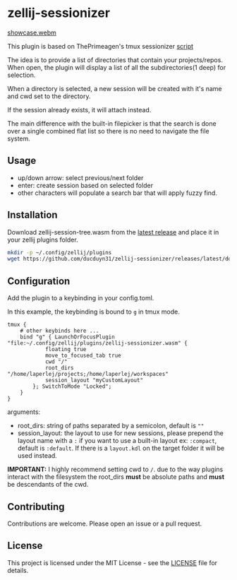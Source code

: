 # zellij-sessionizer

[showcase.webm](https://github.com/user-attachments/assets/dc1b3174-07ac-4210-a689-bdc2e16ee0de)

This plugin is based on ThePrimeagen's tmux sessionizer [script](https://github.com/ThePrimeagen/.dotfiles/blob/master/bin/.local/scripts/tmux-sessionizer)

The idea is to provide a list of directories that contain your projects/repos. When open, the plugin will display a list of all the subdirectories(1 deep) for selection.

When a directory is selected, a new session will be created with it's name and cwd set to the directory.

If the session already exists, it will attach instead.

The main difference with the built-in filepicker is that the search is done over a single combined flat list so there is no need to navigate the file system.

## Usage

- up/down arrow: select previous/next folder
- enter: create session based on selected folder
- other characters will populate a search bar that will apply fuzzy find.

## Installation

Download zellij-session-tree.wasm from the [latest release](https://github.com/laperlej/zellij-sessionizer/releases/latest) and place it in your zellij plugins folder.

```bash
mkdir -p ~/.config/zellij/plugins
wget https://github.com/ducduyn31/zellij-sessionizer/releases/latest/download/zellij-sessionizer.wasm -O ~/.config/zellij/plugins/zellij-sessionizer.wasm
```

## Configuration

Add the plugin to a keybinding in your config.toml.

In this example, the keybinding is bound to `g` in tmux mode.

```kdl
tmux {
    # other keybinds here ...
    bind "g" { LaunchOrFocusPlugin "file:~/.config/zellij/plugins/zellij-sessionizer.wasm" {
            floating true
            move_to_focused_tab true
            cwd "/"
            root_dirs "/home/laperlej/projects;/home/laperlej/workspaces"
            session_layout "myCustomLayout"
        }; SwitchToMode "Locked";
    }
}
```

arguments:

- root_dirs: string of paths separated by a semicolon, default is `""`
- session_layout: the layout to use for new sessions, please prepend the layout name with a `:` if you want to use a built-in layout ex: `:compact`, default is `:default`. If there is a `layout.kdl` on the target folder it will be used instead.

**IMPORTANT:** I highly recommend setting cwd to `/`. due to the way plugins interact with the filesystem the root_dirs **must** be absolute paths and **must** be descendants of the cwd.

## Contributing

Contributions are welcome. Please open an issue or a pull request.

## License

This project is licensed under the MIT License - see the [LICENSE](LICENSE) file for details.
